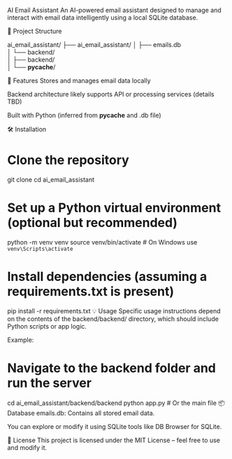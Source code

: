 AI Email Assistant
An AI-powered email assistant designed to manage and interact with email data intelligently using a local SQLite database.

📁 Project Structure

ai_email_assistant/
├── ai_email_assistant/
│   ├── emails.db                
│   └── backend/                   
│       ├── backend/              
│       └── __pycache__/         


🚀 Features
Stores and manages email data locally

Backend architecture likely supports API or processing services (details TBD)

Built with Python (inferred from __pycache__ and .db file)

🛠️ Installation

# Clone the repository
git clone <your-repo-url>
cd ai_email_assistant

# Set up a Python virtual environment (optional but recommended)
python -m venv venv
source venv/bin/activate  # On Windows use `venv\Scripts\activate`

# Install dependencies (assuming a requirements.txt is present)
pip install -r requirements.txt
💡 Usage
Specific usage instructions depend on the contents of the backend/backend/ directory, which should include Python scripts or app logic.

Example:


# Navigate to the backend folder and run the server
cd ai_email_assistant/backend/backend
python app.py  # Or the main file
📦 Database
emails.db: Contains all stored email data.

You can explore or modify it using SQLite tools like DB Browser for SQLite.

📄 License
This project is licensed under the MIT License – feel free to use and modify it.

